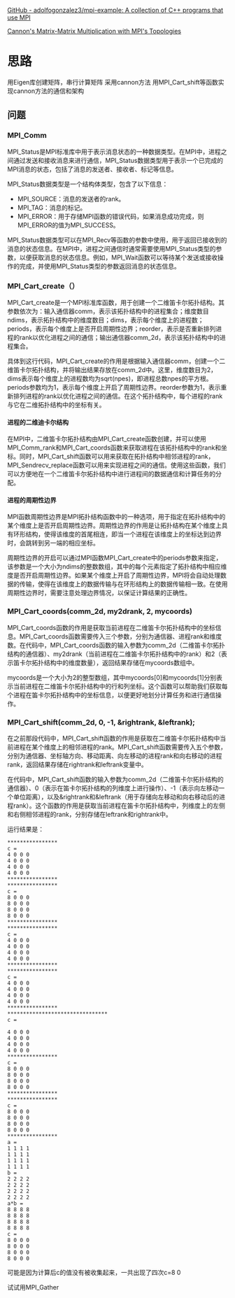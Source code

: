 
[GitHub - adolfogonzalez3/mpi-example: A collection of C++ programs that use MPI](https://github.com/adolfogonzalez3/mpi-example)

[Cannon's Matrix-Matrix Multiplication with MPI's Topologies](http://boron.physics.metu.edu.tr/ozdogan/GraduateParallelComputing.old/ceng505/node133.html)


# 思路

用Eigen库创建矩阵，串行计算矩阵
采用cannon方法
用MPI_Cart_shift等函数实现cannon方法的通信和架构

## 问题
### MPI_Comm
MPI_Status是MPI标准库中用于表示消息状态的一种数据类型。在MPI中，进程之间通过发送和接收消息来进行通信，MPI_Status数据类型用于表示一个已完成的MPI消息的状态，包括了消息的发送者、接收者、标记等信息。

MPI_Status数据类型是一个结构体类型，包含了以下信息：

-   MPI_SOURCE：消息的发送者的rank。
-   MPI_TAG：消息的标记。
-   MPI_ERROR：用于存储MPI函数的错误代码，如果消息成功完成，则MPI_ERROR的值为MPI_SUCCESS。

MPI_Status数据类型可以在MPI_Recv等函数的参数中使用，用于返回已接收到的消息的状态信息。在MPI中，进程之间通信时通常需要使用MPI_Status类型的参数，以便获取消息的状态信息。例如，MPI_Wait函数可以等待某个发送或接收操作的完成，并使用MPI_Status类型的参数返回消息的状态信息。

### MPI_Cart_create（）
MPI_Cart_create是一个MPI标准库函数，用于创建一个二维笛卡尔拓扑结构。其参数依次为：输入通信器comm，表示该拓扑结构中的进程集合；维度数目ndims，表示拓扑结构中的维度数目；dims，表示每个维度上的进程数；periods，表示每个维度上是否开启周期性边界；reorder，表示是否重新排列进程的rank以优化进程之间的通信；输出通信器comm_2d，表示该拓扑结构中的进程集合。

具体到这行代码，MPI_Cart_create的作用是根据输入通信器comm，创建一个二维笛卡尔拓扑结构，并将输出结果存放在comm_2d中。这里，维度数目为2，dims表示每个维度上的进程数均为sqrt(npes)，即进程总数npes的平方根。periods参数均为1，表示每个维度上开启了周期性边界。reorder参数为1，表示重新排列进程的rank以优化进程之间的通信。在这个拓扑结构中，每个进程的rank与它在二维拓扑结构中的坐标有关。

#### 进程的二维迪卡尔结构
在MPI中，二维笛卡尔拓扑结构由MPI_Cart_create函数创建，并可以使用MPI_Comm_rank和MPI_Cart_coords函数来获取进程在该拓扑结构中的rank和坐标。同时，MPI_Cart_shift函数可以用来获取在拓扑结构中相邻进程的rank，MPI_Sendrecv_replace函数可以用来实现进程之间的通信。使用这些函数，我们可以方便地在一个二维笛卡尔拓扑结构中进行进程间的数据通信和计算任务的分配。

#### 进程的周期性边界
MPI函数周期性边界是MPI拓扑结构函数中的一种选项，用于指定在拓扑结构中的某个维度上是否开启周期性边界。周期性边界的作用是让拓扑结构在某个维度上具有环形结构，使得该维度的首尾相连，即当一个进程在该维度上的坐标达到边界时，会跳转到另一端的相应坐标。

周期性边界的开启可以通过MPI函数MPI_Cart_create中的periods参数来指定，该参数是一个大小为ndims的整数数组，其中的每个元素指定了拓扑结构中相应维度是否开启周期性边界。如果某个维度上开启了周期性边界，MPI将会自动处理数据的传输，使得在该维度上的数据传输与在环形结构上的数据传输相一致。在使用周期性边界时，需要注意处理边界情况，以保证计算结果的正确性。

### MPI_Cart_coords(comm_2d, my2drank, 2, mycoords)
MPI_Cart_coords函数的作用是获取当前进程在二维笛卡尔拓扑结构中的坐标信息。MPI_Cart_coords函数需要传入三个参数，分别为通信器、进程rank和维度数。在代码中，MPI_Cart_coords函数的输入参数为comm_2d（二维笛卡尔拓扑结构的通信器）、my2drank（当前进程在二维笛卡尔拓扑结构中的rank）和2（表示笛卡尔拓扑结构中的维度数量），返回结果存储在mycoords数组中。

mycoords是一个大小为2的整型数组，其中mycoords[0]和mycoords[1]分别表示当前进程在二维笛卡尔拓扑结构中的行和列坐标。这个函数可以帮助我们获取每个进程在笛卡尔拓扑结构中的坐标信息，以便更好地划分计算任务和进行通信操作。

### MPI_Cart_shift(comm_2d, 0, -1, &rightrank, &leftrank);
在之前那段代码中，MPI_Cart_shift函数的作用是获取在二维笛卡尔拓扑结构中当前进程在某个维度上的相邻进程的rank。MPI_Cart_shift函数需要传入五个参数，分别为通信器、坐标轴方向、移动距离、向左移动的进程rank和向右移动的进程rank，返回结果存储在rightrank和leftrank变量中。

在代码中，MPI_Cart_shift函数的输入参数为comm_2d（二维笛卡尔拓扑结构的通信器）、0（表示在笛卡尔拓扑结构的列维度上进行操作）、-1（表示向左移动一个单位距离），以及&rightrank和&leftrank（用于存储向左移动和向右移动后的进程rank）。这个函数的作用是获取当前进程在笛卡尔拓扑结构中，列维度上的左侧和右侧相邻进程的rank，分别存储在leftrank和rightrank中。


运行结果是：
```
****************
c =
4 0 0 0
4 0 0 0
4 0 0 0
4 0 0 0
****************
****************
c =
8 0 0 0
8 0 0 0
8 0 0 0
8 0 0 0
****************
****************
c =
4 0 0 0
4 0 0 0
4 0 0 0
4 0 0 0
****************
****************
c =
4 0 0 0
4 0 0 0
4 0 0 0
4 0 0 0
****************
********************************
c =

4 0 0 0
4 0 0 0
4 0 0 0
4 0 0 0
****************
c =
8 0 0 0
8 0 0 0
8 0 0 0
8 0 0 0
****************
****************
c =
8 0 0 0
8 0 0 0
8 0 0 0
8 0 0 0
****************
a =
1 1 1 1
1 1 1 1
1 1 1 1
1 1 1 1
b =
2 2 2 2
2 2 2 2
2 2 2 2
2 2 2 2
a*b =
8 8 8 8
8 8 8 8
8 8 8 8
8 8 8 8
c =
8 0 0 0
8 0 0 0
8 0 0 0
8 0 0 0

```

可能是因为计算后c的值没有被收集起来，一共出现了四次c=8 0 

试试用MPI_Gather